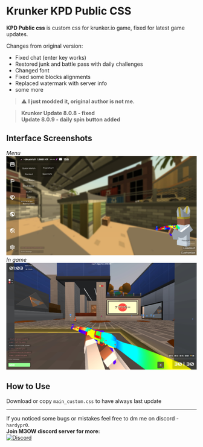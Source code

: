 # Krunker KPD Public CSS
**KPD Public css** is custom css for krunker.io game, fixed for latest game updates.

Changes from original version:
-  Fixed chat (enter key works)
-  Restored junk and battle pass with daily challenges
-  Changed font
-  Fixed some blocks alignments
-  Replaced watermark with server info
-  some more

> ⚠️ **I just modded it, original author is not me.**

> **Krunker Update 8.0.8 - fixed**  
> **Update 8.0.9 - daily spin button added**

## Interface Screenshots
*Menu*
 ![Menu](https://github.com/deusVult69/kpd-public-css/blob/main/screenshots/menu.jpg?raw=true "Menu")
 *In game*
 ![In game](https://github.com/deusVult69/kpd-public-css/blob/main/screenshots/in-game.jpg?raw=true "In game ui")

## How to Use
Download or copy `main_custom.css` to have always last update

---
If you noticed some bugs or mistakes feel free to dm me on discord - `hardypr0`.  
**Join M3OW discord server for more:**  
[![Discord](https://img.shields.io/badge/m3ow_Discord-7289DA?style=for-the-badge&logo=discord)](https://discord.gg/WMS4NBsy4G)
